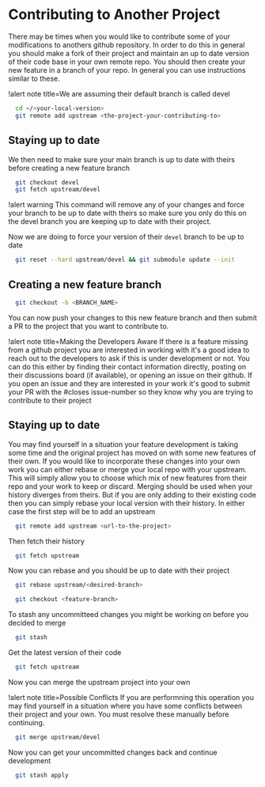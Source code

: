 # Contributing to Another Project

There may be times when you would like to contribute some of your modifications to anothers github repository. In order to do this in general you should make a fork of their project and maintain an up to date version of their code base in your own remote repo. You should then create your new feature in a branch of your repo. In general you can use instructions similar to these.

!alert note title=We are assuming their default branch is called devel

```bash
  cd ~/<your-local-version>
  git remote add upstream <the-project-your-contributing-to>
```

## Staying up to date

We then need to make sure your main branch is up to date with theirs before creating a new feature branch



```bash
  git checkout devel
  git fetch upstream/devel
```

!alert warning
This command will remove any of your changes and force your branch to be up to date with theirs so make sure you only do this on the devel branch you are keeping up to date with their project.

Now we are doing to force your version of their `devel` branch to be up to date

```bash
  git reset --hard upstream/devel && git submodule update --init
```

## Creating a new feature branch

```bash
  git checkout -b <BRANCH_NAME>
```

You can now push your changes to this new feature branch and then submit a PR to the project that you want to contribute to.

!alert note title=Making the Developers Aware
If there is a feature missing from a github project you are interested in working with it's a good idea to reach out to the developers to ask if this is under development or not. You can do this either by finding their contact information directly, posting on their discussions board (if available), or opening an issue on their github. If you open an issue and they are interested in your work it's good to submit your PR with the #closes issue-number so they know why you are trying to contribute to their project

## Staying up to date

You may find yourself in a situation your feature development is taking some time and the original project has moved on with some new features of their own. If you would like to incorporate these changes into your own work you can either rebase or merge your local repo with your upstream. This will simply allow you to choose which mix of new features from their repo and your work to keep or discard. Merging should be used when your history diverges from theirs. But if you are only adding to their existing code then you can simply rebase your local version with their history. In either case the first step will be to add an upstream

```bash
  git remote add upstream <url-to-the-project>
```

Then fetch their history

```bash
  git fetch upstream
```

Now you can rebase and you should be up to date with their project

```bash
  git rebase upstream/<desired-branch>
```



```bash
  git checkout <feature-branch>
```

To stash any uncommitteed changes you might be working on before you decided to merge

```bash
  git stash
```

Get the latest version of their code

```bash
  git fetch upstream
```

Now you can merge the upstream project into your own

!alert note title=Possible Conflicts
If you are performning this operation you may find yourself in a situation where you have some conflicts between their project and your own. You must resolve these manually before continuing.

```bash
  git merge upstream/devel
```

Now you can get your uncommitted changes back and continue development

```bash
  git stash apply
```
